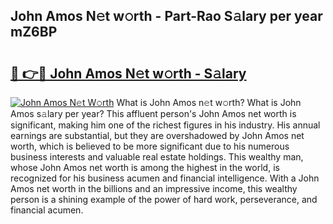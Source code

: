 ## John Amos N𝚎t w𝚘rth - Part-Rao S𝚊lary per year mZ6BP

# <h2><a href="http://gc0ps7b.nevu.top/?p=John+Amos">🔗 👉🔴 John Amos N𝚎t w𝚘rth - S𝚊lary</a></h2>

[![John Amos N𝚎t W𝚘rth](https://i.imgur.com/Oavwk0R.jpeg)](http://gc0ps7b.nevu.top/?p=John+Amos)
What is John Amos n𝚎t w𝚘rth? What is John Amos s𝚊lary per year?
This affluent person's John Amos net worth is significant, making him one of the richest figures in his industry. His annual earnings are substantial, but they are overshadowed by John Amos net worth, which is believed to be more significant due to his numerous business interests and valuable real estate holdings. This wealthy man, whose John Amos net worth is among the highest in the world, is recognized for his business acumen and financial intelligence. With a John Amos net worth in the billions and an impressive income, this wealthy person is a shining example of the power of hard work, perseverance, and financial acumen.
